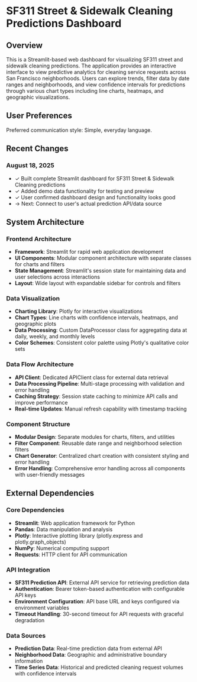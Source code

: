# SF311 Street & Sidewalk Cleaning Predictions Dashboard

## Overview

This is a Streamlit-based web dashboard for visualizing SF311 street and sidewalk cleaning predictions. The application provides an interactive interface to view predictive analytics for cleaning service requests across San Francisco neighborhoods. Users can explore trends, filter data by date ranges and neighborhoods, and view confidence intervals for predictions through various chart types including line charts, heatmaps, and geographic visualizations.

## User Preferences

Preferred communication style: Simple, everyday language.

## Recent Changes

### August 18, 2025
- ✓ Built complete Streamlit dashboard for SF311 Street & Sidewalk Cleaning predictions
- ✓ Added demo data functionality for testing and preview
- ✓ User confirmed dashboard design and functionality looks good
- → Next: Connect to user's actual prediction API/data source

## System Architecture

### Frontend Architecture
- **Framework**: Streamlit for rapid web application development
- **UI Components**: Modular component architecture with separate classes for charts and filters
- **State Management**: Streamlit's session state for maintaining data and user selections across interactions
- **Layout**: Wide layout with expandable sidebar for controls and filters

### Data Visualization
- **Charting Library**: Plotly for interactive visualizations
- **Chart Types**: Line charts with confidence intervals, heatmaps, and geographic plots
- **Data Processing**: Custom DataProcessor class for aggregating data at daily, weekly, and monthly levels
- **Color Schemes**: Consistent color palette using Plotly's qualitative color sets

### Data Flow Architecture
- **API Client**: Dedicated APIClient class for external data retrieval
- **Data Processing Pipeline**: Multi-stage processing with validation and error handling
- **Caching Strategy**: Session state caching to minimize API calls and improve performance
- **Real-time Updates**: Manual refresh capability with timestamp tracking

### Component Structure
- **Modular Design**: Separate modules for charts, filters, and utilities
- **Filter Component**: Reusable date range and neighborhood selection filters
- **Chart Generator**: Centralized chart creation with consistent styling and error handling
- **Error Handling**: Comprehensive error handling across all components with user-friendly messages

## External Dependencies

### Core Dependencies
- **Streamlit**: Web application framework for Python
- **Pandas**: Data manipulation and analysis
- **Plotly**: Interactive plotting library (plotly.express and plotly.graph_objects)
- **NumPy**: Numerical computing support
- **Requests**: HTTP client for API communication

### API Integration
- **SF311 Prediction API**: External API service for retrieving prediction data
- **Authentication**: Bearer token-based authentication with configurable API keys
- **Environment Configuration**: API base URL and keys configured via environment variables
- **Timeout Handling**: 30-second timeout for API requests with graceful degradation

### Data Sources
- **Prediction Data**: Real-time prediction data from external API
- **Neighborhood Data**: Geographic and administrative boundary information
- **Time Series Data**: Historical and predicted cleaning request volumes with confidence intervals